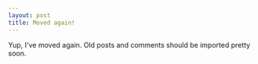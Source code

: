 ```yaml
---
layout: post
title: Moved again!
---
```

Yup, I've moved again.  Old posts and comments should be imported pretty soon.
